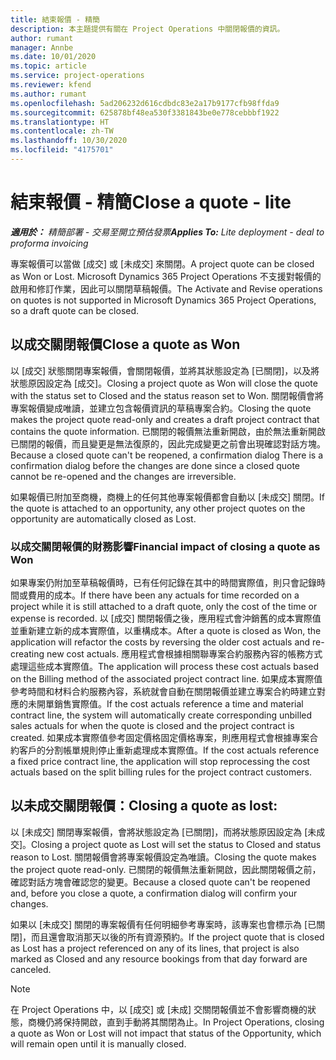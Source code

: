 ```yaml
---
title: 結束報價 - 精簡
description: 本主題提供有關在 Project Operations 中關閉報價的資訊。
author: rumant
manager: Annbe
ms.date: 10/01/2020
ms.topic: article
ms.service: project-operations
ms.reviewer: kfend
ms.author: rumant
ms.openlocfilehash: 5ad206232d616cdbdc83e2a17b9177cfb98ffda9
ms.sourcegitcommit: 625878bf48ea530f3381843be0e778cebbbf1922
ms.translationtype: HT
ms.contentlocale: zh-TW
ms.lasthandoff: 10/30/2020
ms.locfileid: "4175701"
---
```

# <a name="close-a-quote---lite"></a><span data-ttu-id="7b4ae-103">結束報價 - 精簡</span><span class="sxs-lookup"><span data-stu-id="7b4ae-103">Close a quote - lite</span></span>

<span data-ttu-id="7b4ae-104">_**適用於：** 精簡部署 - 交易至開立預估發票_</span><span class="sxs-lookup"><span data-stu-id="7b4ae-104">_**Applies To:** Lite deployment - deal to proforma invoicing_</span></span>

<span data-ttu-id="7b4ae-105">專案報價可以當做 [成交] 或 [未成交] 來關閉。</span><span class="sxs-lookup"><span data-stu-id="7b4ae-105">A project quote can be closed as Won or Lost.</span></span> <span data-ttu-id="7b4ae-106">Microsoft Dynamics 365 Project Operations 不支援對報價的啟用和修訂作業，因此可以關閉草稿報價。</span><span class="sxs-lookup"><span data-stu-id="7b4ae-106">The Activate and Revise operations on quotes is not supported in Microsoft Dynamics 365 Project Operations, so a draft quote can be closed.</span></span>

## <a name="close-a-quote-as-won"></a><span data-ttu-id="7b4ae-107">以成交關閉報價</span><span class="sxs-lookup"><span data-stu-id="7b4ae-107">Close a quote as Won</span></span>

<span data-ttu-id="7b4ae-108">以 [成交] 狀態關閉專案報價，會關閉報價，並將其狀態設定為 [已關閉]，以及將狀態原因設定為 [成交]。</span><span class="sxs-lookup"><span data-stu-id="7b4ae-108">Closing a project quote as Won will close the quote with the status set to Closed and the status reason set to Won.</span></span> <span data-ttu-id="7b4ae-109">關閉報價會將專案報價變成唯讀，並建立包含報價資訊的草稿專案合約。</span><span class="sxs-lookup"><span data-stu-id="7b4ae-109">Closing the quote makes the project quote read-only and creates a draft project contract that contains the quote information.</span></span> <span data-ttu-id="7b4ae-110">已關閉的報價無法重新開啟，由於無法重新開啟已關閉的報價，而且變更是無法復原的，因此完成變更之前會出現確認對話方塊。</span><span class="sxs-lookup"><span data-stu-id="7b4ae-110">Because a closed quote can't be reopened, a confirmation dialog There is a confirmation dialog before the changes are done since a closed quote cannot be re-opened and the changes are irreversible.</span></span>

<span data-ttu-id="7b4ae-111">如果報價已附加至商機，商機上的任何其他專案報價都會自動以 [未成交] 關閉。</span><span class="sxs-lookup"><span data-stu-id="7b4ae-111">If the quote is attached to an opportunity, any other project quotes on the opportunity are automatically closed as Lost.</span></span>

### <a name="financial-impact-of-closing-a-quote-as-won"></a><span data-ttu-id="7b4ae-112">以成交關閉報價的財務影響</span><span class="sxs-lookup"><span data-stu-id="7b4ae-112">Financial impact of closing a quote as Won</span></span>

<span data-ttu-id="7b4ae-113">如果專案仍附加至草稿報價時，已有任何記錄在其中的時間實際值，則只會記錄時間或費用的成本。</span><span class="sxs-lookup"><span data-stu-id="7b4ae-113">If there have been any actuals for time recorded on a project while it is still attached to a draft quote, only the cost of the time or expense is recorded.</span></span> <span data-ttu-id="7b4ae-114">以 [成交] 關閉報價之後，應用程式會沖銷舊的成本實際值並重新建立新的成本實際值，以重構成本。</span><span class="sxs-lookup"><span data-stu-id="7b4ae-114">After a quote is closed as Won, the application will refactor the costs by reversing the older cost actuals and re-creating new cost actuals.</span></span> <span data-ttu-id="7b4ae-115">應用程式會根據相關聯專案合約服務內容的帳務方式處理這些成本實際值。</span><span class="sxs-lookup"><span data-stu-id="7b4ae-115">The application will process these cost actuals based on the Billing method of the associated project contract line.</span></span> <span data-ttu-id="7b4ae-116">如果成本實際值參考時間和材料合約服務內容，系統就會自動在關閉報價並建立專案合約時建立對應的未開單銷售實際值。</span><span class="sxs-lookup"><span data-stu-id="7b4ae-116">If the cost actuals reference a time and material contract line, the system will automatically create corresponding unbilled sales actuals for when the quote is closed and the project contract is created.</span></span> <span data-ttu-id="7b4ae-117">如果成本實際值參考固定價格固定價格專案，則應用程式會根據專案合約客戶的分割帳單規則停止重新處理成本實際值。</span><span class="sxs-lookup"><span data-stu-id="7b4ae-117">If the cost actuals reference a fixed price contract line, the application will stop reprocessing the cost actuals based on the split billing rules for the project contract customers.</span></span>

## <a name="closing-a-quote-as-lost"></a><span data-ttu-id="7b4ae-118">以未成交關閉報價：</span><span class="sxs-lookup"><span data-stu-id="7b4ae-118">Closing a quote as lost:</span></span>

<span data-ttu-id="7b4ae-119">以 [未成交] 關閉專案報價，會將狀態設定為 [已關閉]，而將狀態原因設定為 [未成交]。</span><span class="sxs-lookup"><span data-stu-id="7b4ae-119">Closing a project quote as Lost will set the status to Closed and status reason to Lost.</span></span> <span data-ttu-id="7b4ae-120">關閉報價會將專案報價設定為唯讀。</span><span class="sxs-lookup"><span data-stu-id="7b4ae-120">Closing the quote makes the project quote read-only.</span></span> <span data-ttu-id="7b4ae-121">已關閉的報價無法重新開啟，因此關閉報價之前，確認對話方塊會確認您的變更。</span><span class="sxs-lookup"><span data-stu-id="7b4ae-121">Because a closed quote can't be reopened and, before you close a quote, a confirmation dialog will confirm your changes.</span></span>

<span data-ttu-id="7b4ae-122">如果以 [未成交] 關閉的專案報價有任何明細參考專案時，該專案也會標示為 [已關閉]，而且還會取消那天以後的所有資源預約。</span><span class="sxs-lookup"><span data-stu-id="7b4ae-122">If the project quote that is closed as Lost has a project referenced on any of its lines, that project is also marked as Closed and any resource bookings from that day forward are canceled.</span></span>

> [!NOTE]
> <span data-ttu-id="7b4ae-123">在 Project Operations 中，以 [成交] 或 [未成] 交關閉報價並不會影響商機的狀態，商機仍將保持開啟，直到手動將其關閉為止。</span><span class="sxs-lookup"><span data-stu-id="7b4ae-123">In Project Operations, closing a quote as Won or Lost will not impact that status of the Opportunity, which will remain open until it is manually closed.</span></span>
